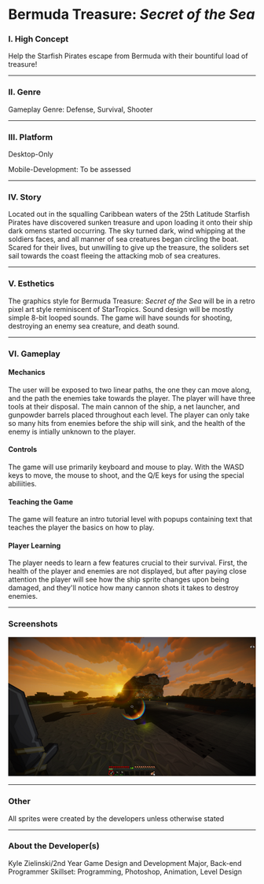 # Bermuda Treasure: *Secret* *of* *the* *Sea* 
### I. High Concept
Help the Starfish Pirates escape from Bermuda with their bountiful load of treasure!

---
### II. Genre
Gameplay Genre: Defense, Survival, Shooter

---
### III. Platform
Desktop-Only 

Mobile-Development: To be assessed

---
### IV. Story
Located out in the squalling Caribbean waters of the 25th Latitude Starfish Pirates have discovered
sunken treasure and upon loading it onto their ship dark omens started occurring. The sky turned 
dark, wind whipping at the soldiers faces, and all manner of sea creatures began circling the boat.
Scared for their lives, but unwilling to give up the treasure, the soliders set sail towards the
coast fleeing the attacking mob of sea creatures.

---
### V. Esthetics
The graphics style for Bermuda Treasure: *Secret* *of* *the* *Sea* will be in a retro pixel art style reminiscent of StarTropics. Sound design will be mostly simple 8-bit looped sounds. The game will have sounds for shooting, destroying an enemy sea creature, and death sound. 

---
### VI. Gameplay
#### Mechanics
The user will be exposed to two linear paths, the one they can move along, and the path the enemies take towards the player. The player will have three tools at their disposal. The main cannon of the ship, a net launcher, and gunpowder barrels placed throughout each level. The player can only take so many hits from enemies before the ship will sink, and the health of the enemy is intially unknown to the player.
#### Controls
The game will use primarily keyboard and mouse to play. With the WASD keys to move, the mouse to shoot, and the Q/E keys for using the special abiliities.
#### Teaching the Game
The game will feature an intro tutorial level with popups containing text that teaches the player the basics on how to play.
#### Player Learning
The player needs to learn a few features crucial to their survival. First, the health of the player and enemies are not displayed, but after paying close attention the player will see how the ship sprite changes upon being damaged, and they'll notice how many cannon shots it takes to destroy enemies.

---
### Screenshots
![Tutorial Screenshot][screenshot1]

[screenshot1]:media/screenshot1.png

---
### Other
All sprites were created by the developers unless otherwise stated

---
### About the Developer(s)
Kyle Zielinski/2nd Year Game Design and Development Major, Back-end Programmer 
Skillset: Programming, Photoshop, Animation, Level Design